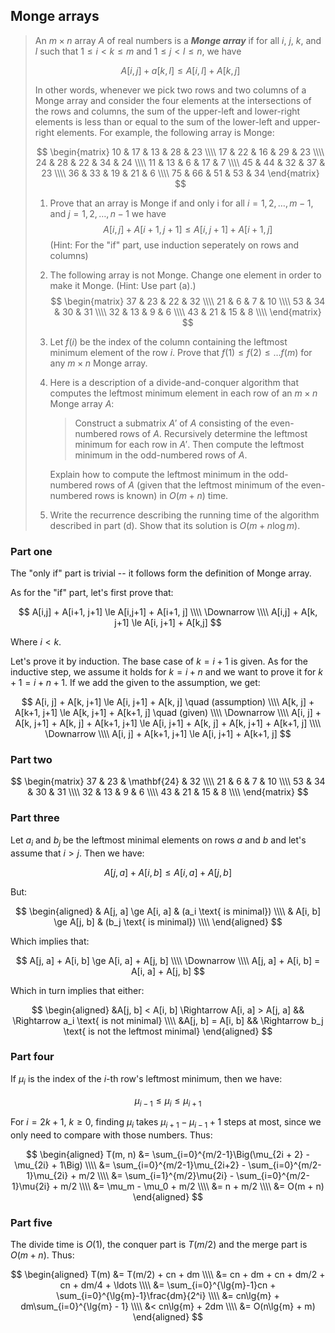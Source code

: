## Monge arrays

> An $m \times n$ array $A$ of real numbers is a ***Monge array*** if for all
> $i$, $j$, $k$, and $l$ such that $1 \le i < k \le m$ and $1 \le j < l \le n$,
> we have
>
> $$ A[i, j] + a[k, l] \le A[i, l] + A[k, j] $$
>
> In other words, whenever we pick two rows and two columns of a Monge array
> and consider the four elements at the intersections of the rows and columns,
> the sum of the upper-left and lower-right elements is less than or equal to
> the sum of the lower-left and upper-right elements. For example, the
> following array is Monge:
>
> $$ \begin{matrix}
>    10 & 17 & 13 & 28 & 23 \\\\
>    17 & 22 & 16 & 29 & 23 \\\\
>    24 & 28 & 22 & 34 & 24 \\\\
>    11 & 13 &  6 & 17 &  7 \\\\
>    45 & 44 & 32 & 37 & 23 \\\\
>    36 & 33 & 19 & 21 &  6 \\\\
>    75 & 66 & 51 & 53 & 34
>    \end{matrix} $$
>
> 1. Prove that an array is Monge if and only i for all $i = 1,2,\ldots, m-1$,
>    and $j = 1,2,\ldots,n-1$ we have
>    $$ A[i,j] + A[i+1,j+1] \le A[i,j+1] + A[i+1,j] $$
>    (Hint: For the "if" part, use induction seperately on rows and columns)
>
> 2. The following array is not Monge. Change one element in order to make it
>    Monge. (Hint: Use part (a).)
>    $$ \begin{matrix}
>       37 & 23 & 22 & 32 \\\\
>       21 &  6 &  7 & 10 \\\\
>       53 & 34 & 30 & 31 \\\\
>       32 & 13 &  9 &  6 \\\\
>       43 & 21 & 15 &  8 \\\\
>       \end{matrix} $$
>
> 3. Let $f(i)$ be the index of the column containing the leftmost minimum
>    element of the row $i$. Prove that $f(1) \le f(2) \le \dots f(m)$ for
>    any $m \times n$ Monge array.
>
> 4. Here is a description of a divide-and-conquer algorithm that computes the
>    leftmost minimum element in each row of an $m \times n$ Monge array $A$:
>
>    > Construct a submatrix $A'$ of $A$ consisting of the even-numbered rows
>    > of $A$. Recursively determine the leftmost minimum for each row in $A'$.
>    > Then compute the leftmost minimum in the odd-numbered rows of $A$.
>
>    Explain how to compute the leftmost minimum in the odd-numbered rows of
>    $A$ (given that the leftmost minimum of the even-numbered rows is known)
>    in $O(m+n)$ time.
>
> 5. Write the recurrence describing the running time of the algorithm described
>    in part (d). Show that its solution is $O(m + n\log{m})$.

### Part one

The "only if" part is trivial -- it follows form the definition of Monge array.

As for the "if" part, let's first prove that:

$$ A[i,j] + A[i+1, j+1] \le A[i,j+1] + A[i+1, j] \\\\
   \Downarrow \\\\
   A[i,j] + A[k, j+1] \le A[i, j+1] + A[k,j] $$

Where $i < k$.

Let's prove it by induction. The base case of $k = i + 1$ is given. As for the
inductive step, we assume it holds for $k = i + n$ and we want to prove it for
$k + 1= i + n + 1$. If we add the given to the assumption, we get:

$$
   A[i, j] + A[k, j+1] \le A[i, j+1] + A[k, j] \quad (assumption) \\\\
   A[k, j] + A[k+1, j+1] \le A[k, j+1] + A[k+1, j] \quad (given) \\\\
   \Downarrow \\\\
   A[i, j] + A[k, j+1] + A[k, j] + A[k+1, j+1] \le
   A[i, j+1] + A[k, j] + A[k, j+1] + A[k+1, j] \\\\
   \Downarrow \\\\
   A[i, j] + A[k+1, j+1] \le A[i, j+1] + A[k+1, j]
   $$

### Part two

$$ \begin{matrix}
   37 & 23 & \mathbf{24} & 32 \\\\
   21 &  6 &  7 & 10 \\\\
   53 & 34 & 30 & 31 \\\\
   32 & 13 &  9 &  6 \\\\
   43 & 21 & 15 &  8 \\\\
   \end{matrix} $$

### Part three

Let $a_i$ and $b_j$ be the leftmost minimal elements on rows $a$ and $b$ and
let's assume that $i > j$. Then we have:

$$ A[j, a] + A[i, b] \le A[i, a] + A[j, b] $$

But:

$$ \begin{aligned}
   & A[j, a] \ge A[i, a] & (a_i \text{ is minimal}) \\\\
   & A[i, b] \ge A[j, b] & (b_j \text{ is minimal}) \\\\
   \end{aligned} $$

Which implies that:

$$ A[j, a] + A[i, b] \ge A[i, a] + A[j, b] \\\\
   \Downarrow \\\\
   A[j, a] + A[i, b] = A[i, a] + A[j, b] $$

Which in turn implies that either:

$$ \begin{aligned}
   &A[j, b] < A[i, b] \Rightarrow A[i, a] > A[j, a] && \Rightarrow a_i \text{ is not minimal} \\\\
   &A[j, b] = A[i, b] && \Rightarrow b_j \text{ is not the leftmost minimal}
   \end{aligned} $$

### Part four

If $\mu_i$ is the index of the $i$-th row's leftmost minimum, then we have:

$$ \mu_{i-1} \le \mu_i \le \mu_{i+1} $$

For $i = 2k + 1$, $k \ge 0$, finding $\mu_i$ takes $\mu_{i+1}-\mu_{i-1} + 1$
steps at most, since we only need to compare with those numbers. Thus:

$$ \begin{aligned}
   T(m, n) &= \sum_{i=0}^{m/2-1}\Big(\mu_{2i + 2} - \mu_{2i} + 1\Big) \\\\
           &= \sum_{i=0}^{m/2-1}\mu_{2i+2} - \sum_{i=0}^{m/2-1}\mu_{2i} + m/2 \\\\
           &= \sum_{i=1}^{m/2}\mu{2i} - \sum_{i=0}^{m/2-1}\mu{2i} + m/2 \\\\
           &= \mu_m - \mu_0 + m/2 \\\\
           &= n + m/2 \\\\
           &= O(m + n)
   \end{aligned} $$

### Part five

The divide time is $O(1)$, the conquer part is $T(m/2)$ and the merge part is
$O(m+n)$. Thus:

$$ \begin{aligned}
   T(m) &= T(m/2) + cn + dm \\\\
        &= cn + dm + cn + dm/2 + cn + dm/4 + \ldots \\\\
        &= \sum_{i=0}^{\lg{m}-1}cn + \sum_{i=0}^{\lg{m}-1}\frac{dm}{2^i} \\\\
        &= cn\lg{m} + dm\sum_{i=0}^{\lg{m} - 1} \\\\
        &< cn\lg{m} + 2dm \\\\
        &= O(n\lg{m} + m)
   \end{aligned} $$
